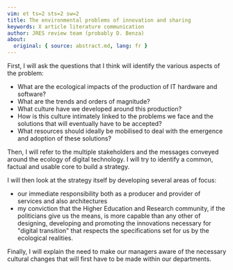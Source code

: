 ```yaml
---
vim: et ts=2 sts=2 sw=2
title: The environmental problems of innovation and sharing
keywords: X article literature communication
author: JRES review team (probably D. Benza)
about:
  original: { source: abstract.md, lang: fr }
---
```


First, I will ask the questions that I think will identify the various aspects of the problem:

*  What are the ecological impacts of the production of IT hardware and software?
*  What are the trends and orders of magnitude?
*  What culture have we developed around this production?
*  How is this culture intimately linked to the problems we face and the solutions that will eventually have to be accepted?
*  What resources should ideally be mobilised to deal with the emergence and adoption of these solutions?

Then, I will refer to the multiple stakeholders and the messages conveyed
around the ecology of digital technology. I will try to identify a common,
factual and usable core to build a strategy.

I will then look at the strategy itself by developing several areas of focus:

* our immediate responsibility both as a producer and provider of services and also architectures
* my conviction that the Higher Education and Research community, if the
  politicians give us the means, is more capable than any other of designing,
  developing and promoting the innovations necessary for "digital transition"
  that respects the specifications set for us by the ecological realities.

Finally, I will explain the need to make our managers aware of the necessary
cultural changes that will first have to be made within our departments.


